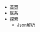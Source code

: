 - [<span class="iconfont icon-book3"></span> 首页](/README.md)
- [<span class="iconfont icon-wodeguanzhu"></span> 联系](/_about.md)
- <span class="iconfont icon-xiangkan"></span> 探索
  - [Json解析](https://github.camscanner.top/online_json/)
